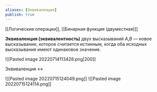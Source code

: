 ```yaml
---
aliases: [Эквиваленция]
publish: true
---
```


[[Логические операции]], [[Бинарная функция (двуместная)]]

**Эквиваленция (эквивалентность)** двух высказываний $A$,$B$ — новое высказывание, которое считается истинным, когда оба исходных высказывания имеют одинаковое значение.

![[Pasted image 20220714113428.png|200]]

Эквиваленция $↔$

![[Pasted image 20220715124049.png]]
![[Pasted image 20220715124114.png]]